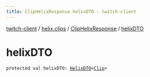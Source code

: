 ```yaml
---
title: ClipHelixResponse.helixDTO - twitch-client
---
```


[twitch-client](../../index.html) / [helix.clips](../index.html) / [ClipHelixResponse](index.html) / [helixDTO](./helix-d-t-o.html)

# helixDTO

`protected val helixDTO: `[`HelixDTO`](../../helix.http.model/-helix-d-t-o/index.html)`<`[`Clip`](../../helix.clips.model/-clip/index.html)`>`